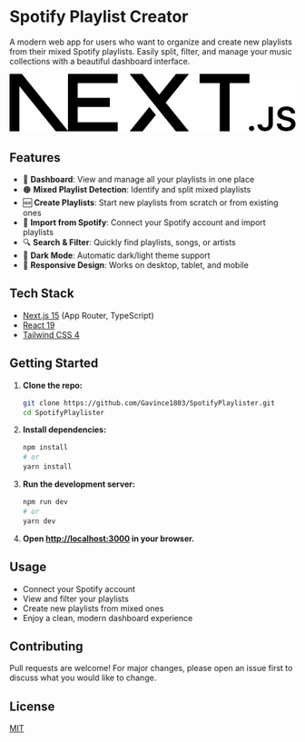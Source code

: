 # Spotify Playlist Creator

A modern web app for users who want to organize and create new playlists from their mixed Spotify playlists. Easily split, filter, and manage your music collections with a beautiful dashboard interface.

![Dashboard Screenshot](./public/next.svg) <!-- Replace with real screenshot later -->

## Features

- 🎵 **Dashboard**: View and manage all your playlists in one place
- 🟠 **Mixed Playlist Detection**: Identify and split mixed playlists
- 🆕 **Create Playlists**: Start new playlists from scratch or from existing ones
- 🔄 **Import from Spotify**: Connect your Spotify account and import playlists
- 🔍 **Search & Filter**: Quickly find playlists, songs, or artists
- 🌙 **Dark Mode**: Automatic dark/light theme support
- 📱 **Responsive Design**: Works on desktop, tablet, and mobile

## Tech Stack

- [Next.js 15](https://nextjs.org/) (App Router, TypeScript)
- [React 19](https://react.dev/)
- [Tailwind CSS 4](https://tailwindcss.com/)

## Getting Started

1. **Clone the repo:**
   ```bash
   git clone https://github.com/Gavince1803/SpotifyPlaylister.git
   cd SpotifyPlaylister
   ```
2. **Install dependencies:**
   ```bash
   npm install
   # or
   yarn install
   ```
3. **Run the development server:**
   ```bash
   npm run dev
   # or
   yarn dev
   ```
4. **Open [http://localhost:3000](http://localhost:3000) in your browser.**

## Usage
- Connect your Spotify account
- View and filter your playlists
- Create new playlists from mixed ones
- Enjoy a clean, modern dashboard experience

## Contributing
Pull requests are welcome! For major changes, please open an issue first to discuss what you would like to change.

## License
[MIT](LICENSE)
